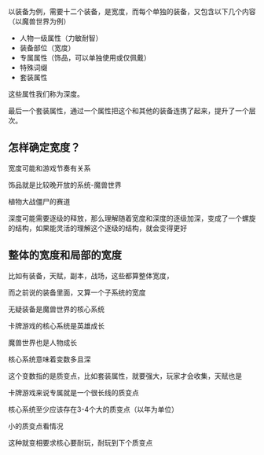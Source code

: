 以装备为例，需要十二个装备，是宽度，而每个单独的装备，又包含以下几个内容（以魔兽世界为例）

- 人物一级属性（力敏耐智）
- 装备部位（宽度）
- 专属属性（饰品，可以单独使用或仅佩戴）
- 特殊词缀
- 套装属性

这些属性我们称为深度。

最后一个套装属性，通过一个属性把这个和其他的装备连携了起来，提升了一个层次。

## 怎样确定宽度？

宽度可能和游戏节奏有关系

饰品就是比较晚开放的系统-魔兽世界

植物大战僵尸的赛道

深度可能需要逐级的释放，那么理解随着宽度和深度的逐级加深，变成了一个螺旋的结构，如果能灵活的理解这个逐级的结构，就会变得更好



## 整体的宽度和局部的宽度

比如有装备，天赋，副本，战场，这些都算整体宽度，

而之前说的装备里面，又算一个子系统的宽度

无疑装备是魔兽世界的核心系统

卡牌游戏的核心系统是英雄成长

魔兽世界也是人物成长

核心系统意味着变数多且深

这个变数指的是质变点，比如套装属性，就要强大，玩家才会收集，天赋也是

卡牌游戏来说专属就是一个很长线的质变点

核心系统至少应该存在3-4个大的质变点（以年为单位）

小的质变点看情况

这种就变相要求核心要耐玩，耐玩到下个质变点







